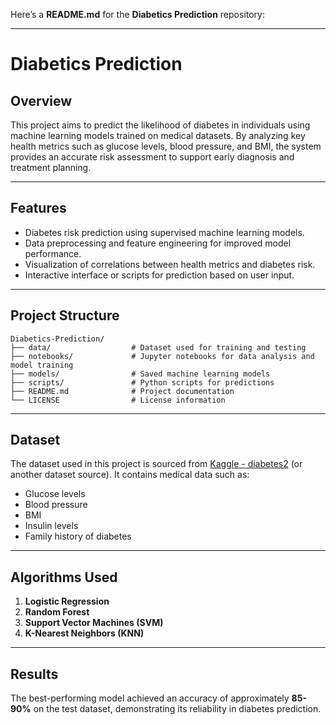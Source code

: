Here’s a **README.md** for the **Diabetics Prediction** repository:

---

# Diabetics Prediction

## Overview

This project aims to predict the likelihood of diabetes in individuals using machine learning models trained on medical datasets. By analyzing key health metrics such as glucose levels, blood pressure, and BMI, the system provides an accurate risk assessment to support early diagnosis and treatment planning.

---

## Features

- Diabetes risk prediction using supervised machine learning models.
- Data preprocessing and feature engineering for improved model performance.
- Visualization of correlations between health metrics and diabetes risk.
- Interactive interface or scripts for prediction based on user input.

---

## Project Structure

```
Diabetics-Prediction/
├── data/                  # Dataset used for training and testing
├── notebooks/             # Jupyter notebooks for data analysis and model training
├── models/                # Saved machine learning models
├── scripts/               # Python scripts for predictions
├── README.md              # Project documentation
└── LICENSE                # License information
```

---

## Dataset

The dataset used in this project is sourced from [Kaggle - diabetes2]( https://www.kaggle.com/datasets/kandij/diabetes-dataset) (or another dataset source). It contains medical data such as:

- Glucose levels
- Blood pressure
- BMI
- Insulin levels
- Family history of diabetes

---

## Algorithms Used

1. **Logistic Regression**
2. **Random Forest**
3. **Support Vector Machines (SVM)**
4. **K-Nearest Neighbors (KNN)**

---

## Results

The best-performing model achieved an accuracy of approximately **85-90%** on the test dataset, demonstrating its reliability in diabetes prediction.
